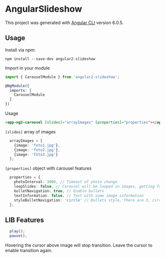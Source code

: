 # AngularSlideshow

This project was generated with [Angular CLI](https://github.com/angular/angular-cli) version 6.0.5.

## Usage
Install via npm:
```shell
npm install --save-dev angular2-slideshow
```

Import in your module

```ts
import { CarouselModule } from 'angular2-slideshow';

@NgModule({
  imports: [
    CarouselModule
  ]
})
```

Usage
```html
<app-ng2-carousel [slides]="arrayImages" [properties]="properties"></app-ng2-carousel>
```

`[slides]` array of images

```ts
  arrayImages = [
    {image: 'foto1.jpg'},
    {image: 'foto2.jpg'},
    {image: 'foto3.jpg'}
  ];
```

`[properties]` object with carousel features

```ts
  properties = {
    photoInterval: 3000, // Timeout of photo change
    loopSlides: false, // Carousel will be looped in images, getting false, it will stop in the last image
    bulletNavigation: true, // Enable bullets
    textInformation: false, // Text with some image information
    styleBulletNavigation: 'circle' // Bullets style, there are 3, circle, squad and big_squad
  };
```

## LIB Features
```ts
  play();
  pause();
```

Hovering the cursor above image will stop transition. Leave the cursor to enable transition again.
